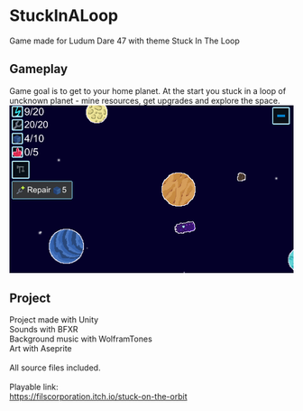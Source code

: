 # StuckInALoop
Game made for Ludum Dare 47 with theme Stuck In The Loop

## Gameplay
Game goal is to get to your home planet. At the start you stuck in a loop of uncknown planet - mine resources, get upgrades and explore the space. </br>
![Image2](/ReadMeResources/Image.png)

## Project
Project made with Unity </br>
Sounds with BFXR  </br>
Background music with WolframTones </br>
Art with Aseprite </br>
 </br>
All source files included. </br>
</br>
Playable link: </br>
https://filscorporation.itch.io/stuck-on-the-orbit
